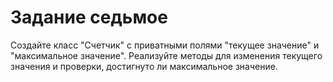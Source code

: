 # Задание седьмое

Создайте класс "Счетчик" с приватными полями "текущее значение" и "максимальное значение". Реализуйте методы для изменения текущего значения и проверки, достигнуто ли максимальное значение.
